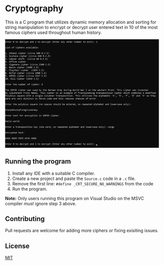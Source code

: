 # Cryptography

This is a C program that utilizes dynamic memory allocation and sorting for string manipulation to encrypt or decrypt user entered text in 10 of the most famous ciphers used throughout human history. 


<img src="image.png" width="750">


## Running the program

1. Install any IDE with a suitable C compiler.
2. Create a new project and paste the ```Source.c``` code in a ```.c``` file.
3. Remove the first line: ```#define _CRT_SECURE_NO_WARNINGS``` from the code
4. Run the program.

**Note:** Only users running this program on Visual Studio on the MSVC compiler *must* ignore step 3 above.

## Contributing

Pull requests are welcome for adding more ciphers or fixing exisiting issues. 

## License

[MIT](https://github.com/ghosetuhin/Cryptography/blob/master/LICENSE)
